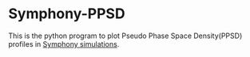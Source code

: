# Symphony-PPSD
This is the python program to plot Pseudo Phase Space Density(PPSD) profiles in [Symphony simulations](https://web.stanford.edu/group/gfc/symphony/build/html/index.html#).
